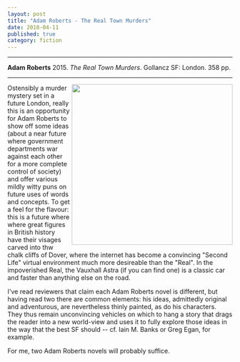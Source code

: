 ```yaml
---
layout: post
title: "Adam Roberts - The Real Town Murders"
date: 2018-04-11
published: true
category: fiction
---
```



***
<b>Adam Roberts</b> 2015. _The Real Town Murders_. Gollancz SF: London. 358 pp.

***

<img align="right" width="360" src="https://www.orionbooks.co.uk/assets/OrionPublishingGroup/img/book/475/isbn9781473221475.jpg" alt="">  Ostensibly a murder mystery set in a future London, really this is an opportunity for Adam Roberts to show off some ideas (about a near future where government departments war against each other for a more complete control of society) and offer various mildly witty puns on future uses of words and concepts.  To get a feel for the flavour: this is a future where where great figures in British history have their visages carved into thw chalk cliffs of Dover, where the internet has become a convincing "Second Life" virtual environment much more desireable than the "Real".  In the impoverished Real, the Vauxhall Astra (if you can find one) is a classic car and faster than anything else on the road.

I've read reviewers that claim each Adam Roberts novel is different, but having read two there are common elements: his ideas, admittedly original and adventurous, are nevertheless thinly  painted, as do his characters.  They thus remain unconvincing vehicles on which to hang a story that drags the reader into a new world-view and uses it to fully explore those ideas in the way that the best SF should -- cf. Iain M. Banks or Greg Egan, for example.  

For me, two Adam Roberts novels will probably suffice.
